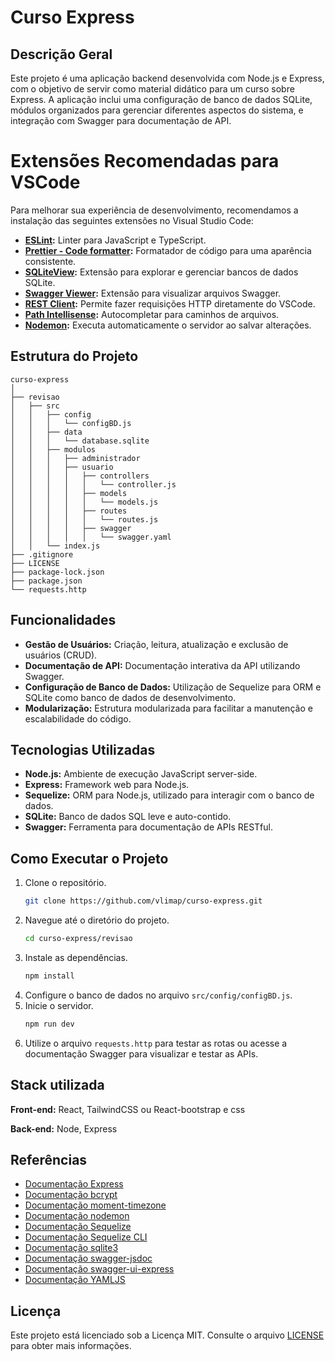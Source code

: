 # Curso Express

## Descrição Geral
Este projeto é uma aplicação backend desenvolvida com Node.js e Express, com o objetivo de servir como material didático para um curso sobre Express. A aplicação inclui uma configuração de banco de dados SQLite, módulos organizados para gerenciar diferentes aspectos do sistema, e integração com Swagger para documentação de API.

# Extensões Recomendadas para VSCode

Para melhorar sua experiência de desenvolvimento, recomendamos a instalação das seguintes extensões no Visual Studio Code:

- **[ESLint](https://marketplace.visualstudio.com/items?itemName=dbaeumer.vscode-eslint):** Linter para JavaScript e TypeScript.
- **[Prettier - Code formatter](https://marketplace.visualstudio.com/items?itemName=esbenp.prettier-vscode):** Formatador de código para uma aparência consistente.
- **[SQLiteView](https://marketplace.visualstudio.com/items?itemName=alexcvzz.vscode-sqlite):** Extensão para explorar e gerenciar bancos de dados SQLite.
- **[Swagger Viewer](https://marketplace.visualstudio.com/items?itemName=Arjun.swagger-viewer):** Extensão para visualizar arquivos Swagger.
- **[REST Client](https://marketplace.visualstudio.com/items?itemName=humao.rest-client):** Permite fazer requisições HTTP diretamente do VSCode.
- **[Path Intellisense](https://marketplace.visualstudio.com/items?itemName=christian-kohler.path-intellisense):** Autocompletar para caminhos de arquivos.
- **[Nodemon](https://marketplace.visualstudio.com/items?itemName=kuscamara.nodemon):** Executa automaticamente o servidor ao salvar alterações.

## Estrutura do Projeto
```
curso-express
│
├── revisao
│   ├── src
│   │   ├── config
│   │   │   └── configBD.js
│   │   ├── data
│   │   │   └── database.sqlite
│   │   ├── modulos
│   │   │   ├── administrador
│   │   │   ├── usuario
│   │   │   │   ├── controllers
│   │   │   │   │   └── controller.js
│   │   │   │   ├── models
│   │   │   │   │   └── models.js
│   │   │   │   ├── routes
│   │   │   │   │   └── routes.js
│   │   │   │   ├── swagger
│   │   │   │   │   └── swagger.yaml
│   │   └── index.js
├── .gitignore
├── LICENSE
├── package-lock.json
├── package.json
└── requests.http
```

## Funcionalidades
- **Gestão de Usuários:** Criação, leitura, atualização e exclusão de usuários (CRUD).
- **Documentação de API:** Documentação interativa da API utilizando Swagger.
- **Configuração de Banco de Dados:** Utilização de Sequelize para ORM e SQLite como banco de dados de desenvolvimento.
- **Modularização:** Estrutura modularizada para facilitar a manutenção e escalabilidade do código.

## Tecnologias Utilizadas
- **Node.js:** Ambiente de execução JavaScript server-side.
- **Express:** Framework web para Node.js.
- **Sequelize:** ORM para Node.js, utilizado para interagir com o banco de dados.
- **SQLite:** Banco de dados SQL leve e auto-contido.
- **Swagger:** Ferramenta para documentação de APIs RESTful.

## Como Executar o Projeto
1. Clone o repositório.
   ```sh
   git clone https://github.com/vlimap/curso-express.git
   ```
2. Navegue até o diretório do projeto.
   ```sh
   cd curso-express/revisao
   ```
3. Instale as dependências.
   ```sh
   npm install
   ```
4. Configure o banco de dados no arquivo `src/config/configBD.js`.
5. Inicie o servidor.
   ```sh
   npm run dev
   ```
6. Utilize o arquivo `requests.http` para testar as rotas ou acesse a documentação Swagger para visualizar e testar as APIs.


## Stack utilizada

**Front-end:** React, TailwindCSS ou React-bootstrap e css

**Back-end:** Node, Express

## Referências

- [Documentação Express](https://expressjs.com/pt-br/)
- [Documentação bcrypt](https://www.npmjs.com/package/bcrypt)
- [Documentação moment-timezone](https://momentjs.com/timezone/)
- [Documentação nodemon](https://www.npmjs.com/package/nodemon)
- [Documentação Sequelize](https://sequelize.org/)
- [Documentação Sequelize CLI](https://github.com/sequelize/cli)
- [Documentação sqlite3](https://www.npmjs.com/package/sqlite3)
- [Documentação swagger-jsdoc](https://www.npmjs.com/package/swagger-jsdoc)
- [Documentação swagger-ui-express](https://www.npmjs.com/package/swagger-ui-express)
- [Documentação YAMLJS](https://www.npmjs.com/package/yamljs)

## Licença
Este projeto está licenciado sob a Licença MIT. Consulte o arquivo [LICENSE](./LICENSE) para obter mais informações.

